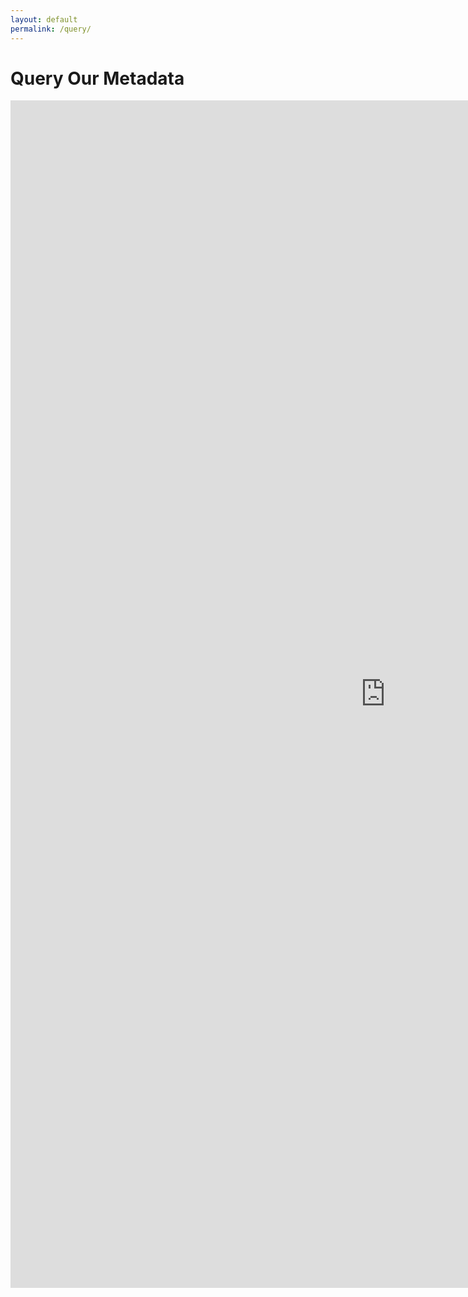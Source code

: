 ```yaml
---
layout: default
permalink: /query/
---
```


<h1 class="custom__title">Query Our Metadata</h1>

<iframe width="1200" height="1900" src="https://datastudio.google.com/embed/reporting/0B0apDduX3Byuenh0U0Nkbng5RDA/page/d4AJ" frameborder="0" style="border:0;margin:0 auto;display:block;" allowfullscreen></iframe>
